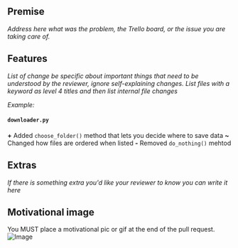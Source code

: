 ## Premise
_Address here what was the problem, the Trello board, or the issue you are taking care of._

## Features
_List of change be specific about important things that need to be understood by the reviewer, ignore self-explaining changes._
_List files with a keyword as level 4 titles and then list internal file changes_

_Example:_

#### `downloader.py`
**+** Added `choose_folder()` method that lets you decide where to save data
**~** Changed how files are ordered when listed
**-** Removed `do_nothing()` mehtod

## Extras

_If there is something extra you'd like your reviewer to know you can write it here_

## Motivational image
You MUST place a motivational pic or gif at the end of the pull request.
![Image](https://media2.giphy.com/media/5i7umUqAOYYEw/giphy.gif?cid=ecf05e478fddbba1ddf9f9cceb68f655c8eee989efe381a3&rid=giphy.gif)